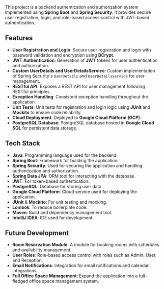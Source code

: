 This project is a backend authentication and authorization system implemented using **Spring Boot** and **Spring Security**. It provides secure user registration, login, and role-based access control with JWT-based authentication.

## Features

- **User Registration and Login**: Secure user registration and login with password validation and encryption using **BCrypt**.
- **JWT Authentication**: Generation of **JWT** tokens for user authentication and authorization.
- **Custom UserDetails and UserDetailsService**: Custom implementation of Spring Security's `UserDetails` and `UserDetailsService` for user management.
- **RESTful API**: Exposes a REST API for user management following RESTful principles.
- **Exception Handling**: Consistent exception handling throughout the application.
- **Unit Tests**: Unit tests for registration and login logic using **JUnit** and **Mockito** to ensure code reliability.
- **Cloud Deployment**: Deployed to **Google Cloud Platform (GCP)**.
- **PostgreSQL Database**: PostgreSQL database hosted in **Google Cloud SQL** for persistent data storage.

## Tech Stack

- **Java**: Programming language used for the backend.
- **Spring Boot**: Framework for building the application.
- **Spring Security**: Used for securing the application and handling authentication and authorization.
- **Spring Data JPA**: ORM tool for interacting with the database.
- **JWT**: For token-based authentication.
- **PostgreSQL**: Database for storing user data.
- **Google Cloud Platform**: Cloud service used for deploying the application.
- **JUnit** & **Mockito**: For unit testing and mocking.
- **Lombok**: To reduce boilerplate code.
- **Maven**: Build and dependency management tool.
- **IntelliJ IDEA**: IDE used for development.

## Future Development

- **Room Reservation Module**: A module for booking rooms with schedules and availability management.
- **User Roles**: Role-based access control with roles such as Admin, User, and Reception.
- **Email Notifications**: Integration for email notifications and calendar integrations.
- **Full Office Space Management**: Expand the application into a full-fledged office space management system.

